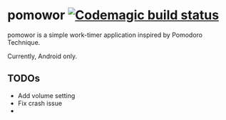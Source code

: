 

# pomowor [![Codemagic build status](https://api.codemagic.io/apps/6248d1799742857e23ee0ed3/6248d1799742857e23ee0ed2/status_badge.svg)](https://codemagic.io/apps/6248d1799742857e23ee0ed3/6248d1799742857e23ee0ed2/latest_build)

pomowor is a simple work-timer application inspired by Pomodoro Technique.

Currently, Android only.

## TODOs

- Add volume setting
- Fix crash issue
- 
